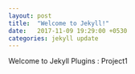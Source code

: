 ```yaml
---
layout: post
title:  "Welcome to Jekyll!"
date:   2017-11-09 19:29:00 +0530
categories: jekyll update
---
```

Welcome to Jekyll Plugins : Project1


